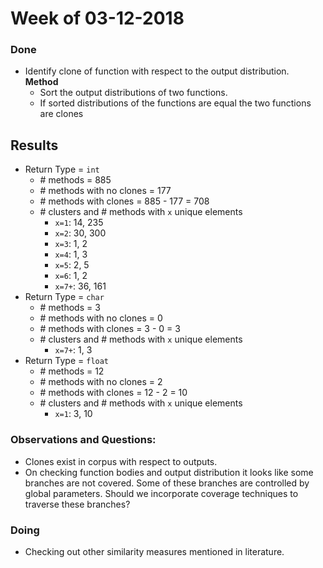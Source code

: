 # Week of 03-12-2018

### Done
  * Identify clone of function with respect to the output distribution.  
    **Method**
     * Sort the output distributions of two functions.
     * If sorted distributions of the functions are equal the two functions are clones
  
## Results
  * Return Type = `int`
    * \# methods = 885
    * \# methods with no clones = 177
    * \# methods with clones = 885 - 177 = 708
    * \# clusters and \# methods with `x` unique elements
      * `x=1`: 14, 235
      * `x=2`: 30, 300
      * `x=3`: 1, 2
      * `x=4`: 1, 3
      * `x=5`: 2, 5
      * `x=6`: 1, 2
      * `x=7+`: 36, 161
  * Return Type = `char`
    * \# methods = 3
    * \# methods with no clones = 0
    * \# methods with clones = 3 - 0 = 3
    * \# clusters and \# methods with `x` unique elements
      * `x=7+`: 1, 3
  * Return Type = `float`
    * \# methods = 12
    * \# methods with no clones = 2
    * \# methods with clones = 12 - 2 = 10
    * \# clusters and \# methods with `x` unique elements
      * `x=1`: 3, 10
  
### Observations and Questions:
  * Clones exist in corpus with respect to outputs.
  * On checking function bodies and output distribution it looks like some branches are not covered. 
  Some of these branches are controlled by global parameters. 
  Should we incorporate coverage techniques to traverse these branches? 
  
   
### Doing
  * Checking out other similarity measures mentioned in literature.
  